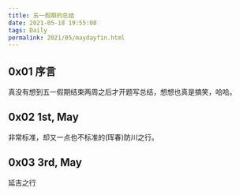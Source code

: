 ```yaml
---
title: 五一假期的总结
date: 2021-05-18 19:55:08
tags: Daily
permalink: 2021/05/maydayfin.html
---
```


## 0x01 序言
真没有想到五一假期结束两周之后才开题写总结，想想也真是搞笑，哈哈。

<!--more-->
## 0x02 1st, May
非常标准，却又一点也不标准的(珲春)防川之行。

## 0x03 3rd, May
延吉之行